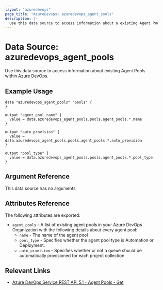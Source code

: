 ```yaml
---
layout: "azuredevops"
page_title: "AzureDevops: azuredevops_agent_pools"
description: |-
  Use this data source to access information about a existing Agent Pools within Azure DevOps.
---
```


# Data Source: azuredevops_agent_pools

Use this data source to access information about existing Agent Pools within Azure DevOps.

## Example Usage

```hcl
data "azuredevops_agent_pools" "pools" {
}

output "agent_pool_name" {
  value = data.azuredevops_agent_pools.pools.agent_pools.*.name
}

output "auto_provision" {
  value = data.azuredevops_agent_pools.pools.agent_pools.*.auto_provision
}

output "pool_type" {
  value = data.azuredevops_agent_pools.pools.agent_pools.*.pool_type
}
```

## Argument Reference

This data source has no arguments

## Attributes Reference

The following attributes are exported:

- `agent_pools` - A list of existing agent pools in your Azure DevOps Organization with the following details about every agent pool:
  - `name` - The name of the agent pool
  - `pool_type` - Specifies whether the agent pool type is Automation or Deployment.
  - `auto_provision` - Specifies whether or not a queue should be automatically provisioned for each project collection.

## Relevant Links

- [Azure DevOps Service REST API 5.1 - Agent Pools - Get](https://docs.microsoft.com/en-us/rest/api/azure/devops/distributedtask/pools/get?view=azure-devops-rest-5.1)
